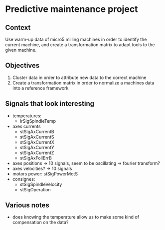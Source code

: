 # Predictive maintenance project

## Context

Use warm-up data of micro5 milling machines in order to identify the current machine, and create a transformation matrix to adapt tools to the given machine.

## Objectives

1. Cluster data in order to attribute new data to the correct machine
2. Create a transformation matrix in order to normalize a machines data into a reference framework

## Signals that look interesting

- temperatures:
  - lrSigSpindleTemp
- axes currents
  - stSigAxCurrentB
  - stSigAxCurrentS
  - stSigAxCurrentX
  - stSigAxCurrentY
  - stSigAxCurrentZ
  - stSigAxFollErrB
- axes positions -> 10 signals, seem to be oscillating -> fourier transform?
- axes velocities? -> 10 signals
- motors power: stSigPowerMotS
- consignes:
  - stSigSpindleVelocity
  - stSigOperation

## Various notes

- does knowing the temperature allow us to make some kind of compensation on the data?
